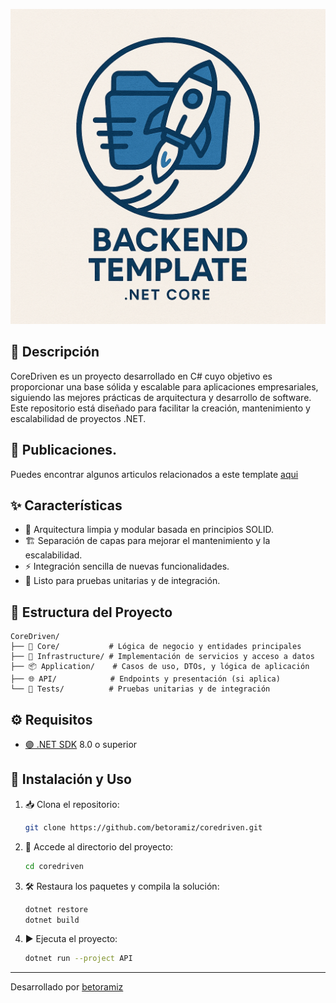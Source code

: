
![Alt text](coredriven-template.png)

## 📄 Descripción

CoreDriven es un proyecto desarrollado en C# cuyo objetivo es proporcionar una base sólida y escalable para aplicaciones empresariales, siguiendo las mejores prácticas de arquitectura y desarrollo de software. Este repositorio está diseñado para facilitar la creación, mantenimiento y escalabilidad de proyectos .NET.

## 📖 Publicaciones.
Puedes encontrar algunos articulos relacionados a este template [aqui](https://dev.to/betoramiz/coredriven-un-template-de-arquitectura-limpia-en-net-para-acelerar-tu-desarrollo-3691)

## ✨ Características

- 🧩 Arquitectura limpia y modular basada en principios SOLID.
- 🏗️ Separación de capas para mejorar el mantenimiento y la escalabilidad.
- ⚡ Integración sencilla de nuevas funcionalidades.
- 🧪 Listo para pruebas unitarias y de integración.

## 📁 Estructura del Proyecto

``` 
CoreDriven/
├── 🧠 Core/           # Lógica de negocio y entidades principales
├── 🏢 Infrastructure/ # Implementación de servicios y acceso a datos
├── 📦 Application/    # Casos de uso, DTOs, y lógica de aplicación
├── 🌐 API/            # Endpoints y presentación (si aplica)
└── 🧪 Tests/          # Pruebas unitarias y de integración
```

## ⚙️ Requisitos

- [🟣 .NET SDK](https://dotnet.microsoft.com/download) 8.0 o superior

## 🚦 Instalación y Uso

1. 📥 Clona el repositorio:
    ```bash
    git clone https://github.com/betoramiz/coredriven.git
    ```

2. 📂 Accede al directorio del proyecto:
    ```bash
    cd coredriven
    ```

3. 🛠️ Restaura los paquetes y compila la solución:
    ```bash
    dotnet restore
    dotnet build
    ```

4. ▶️ Ejecuta el proyecto:
    ```bash
    dotnet run --project API
    ```

---

Desarrollado por [betoramiz](https://github.com/betoramiz)
